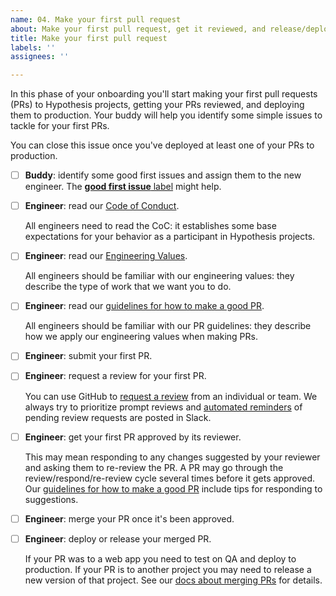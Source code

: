 ```yaml
---
name: 04. Make your first pull request
about: Make your first pull request, get it reviewed, and release/deploy it to production.
title: Make your first pull request
labels: ''
assignees: ''

---
```


In this phase of your onboarding you'll start making your first pull requests (PRs) to Hypothesis projects, getting your PRs reviewed, and deploying them to production. Your buddy will help you identify some simple issues to tackle for your first PRs.

You can close this issue once you've deployed at least one of your PRs to production.

- [ ] **Buddy**: identify some good first issues and assign them to the new engineer.
  The [**good first issue** label](https://github.com/issues?q=org%3Ahypothesis+is%3Aopen+is%3Aissue+label%3A%22good+first+issue%22) might help.

- [ ] **Engineer**: read our [Code of Conduct](https://github.com/hypothesis/.github/blob/main/CODE_OF_CONDUCT.md).

  All engineers need to read the CoC: it establishes some base expectations for your behavior as a participant in Hypothesis projects.

- [ ] **Engineer**: read our [Engineering Values](https://web.hypothes.is/jobs/engineering-values/).

  All engineers should be familiar with our engineering values: they describe the type of work that we want you to do.

- [ ] **Engineer**: read our [guidelines for how to make a good PR][1].

  All engineers should be familiar with our PR guidelines: they describe how we apply our engineering values when making PRs.

- [ ] **Engineer**: submit your first PR.

- [ ] **Engineer**: request a review for your first PR.

  You can use GitHub to [request a review](https://docs.github.com/en/pull-requests/collaborating-with-pull-requests/proposing-changes-to-your-work-with-pull-requests/requesting-a-pull-request-review) from an individual or team. We always try to prioritize prompt reviews and [automated reminders](https://docs.github.com/en/organizations/managing-organization-settings/managing-scheduled-reminders-for-your-organization) of pending review requests are posted in Slack.

- [ ] **Engineer**: get your first PR approved by its reviewer.

  This may mean responding to any changes suggested by your reviewer and asking them to re-review the PR. A PR may go through the review/respond/re-review cycle several times before it gets approved. Our [guidelines for how to make a good PR][1] include tips for responding to suggestions.

- [ ] **Engineer**: merge your PR once it's been approved.

- [ ] **Engineer**: deploy or release your merged PR.

  If your PR was to a web app you need to test on QA and deploy to production.
  If your PR is to another project you may need to release a new version of that project.
  See our [docs about merging PRs](https://github.com/hypothesis/onboarding/blob/main/docs/merging.md) for details.

[1]: https://stackoverflow.com/c/hypothesis/questions/385/386

